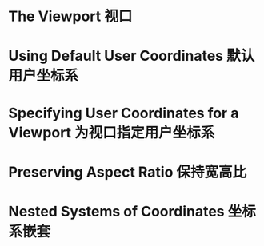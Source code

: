 
# The Viewport 视口

# Using Default User Coordinates 默认用户坐标系

# Specifying User Coordinates for a Viewport 为视口指定用户坐标系

# Preserving Aspect Ratio 保持宽高比

# Nested Systems of Coordinates 坐标系嵌套
